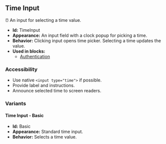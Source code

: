 ## Time Input
⏰ An input for selecting a time value.
- **Id:** TimeInput
- **Appearance:** An input field with a clock popup for picking a time.
- **Behavior:** Clicking input opens time picker. Selecting a time updates the value.
- **Used in blocks:**
  - [Authentication](../blocks/Authentication.md)
### Accessibility
- Use native `<input type="time">` if possible.
- Provide label and instructions.
- Announce selected time to screen readers.

### Variants
#### Time Input - **Basic**
- **Id:** Basic
- **Appearance:** Standard time input.
- **Behavior:** Selects a time value.
